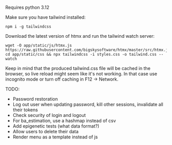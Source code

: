 Requires python 3.12

Make sure you have tailwind installed:
```
npm i -g tailwindcss
```

Download the latest version of htmx and run the tailwind watch server:
```
wget -O app/static/js/htmx.js https://raw.githubusercontent.com/bigskysoftware/htmx/master/src/htmx.js
cd app/static/css && npx tailwindcss -i styles.css -o tailwind.css --watch
```
Keep in mind that the produced tailwind.css file will be cached in the browser, so live reload might seem like it's not working. In that case use incognito mode or turn off caching in F12 -> Network.

TODO:
- Password restoration
- Log out user when updating password, kill other sessions, invalidate all their tokens
- Check security of login and logout
- For ba_estimation, use a hashmap instead of csv
- Add epigenetic tests (what data format?)
- Allow users to delete their data
- Render menu as a template instead of js
